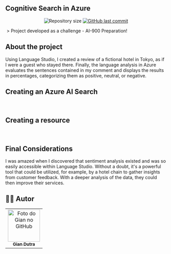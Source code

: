 ## Cognitive Search in Azure




<p align="center">
  <img alt="Repository size" src="https://img.shields.io/github/repo-size/GianDutra/Azure-Cognitive-Search">

   <a href="https://github.com/GianDutra/Azure-Cognitive-Search/commits/master">
    <img alt="GitHub last commit" src="https://img.shields.io/github/last-commit/GianDutra/Azure-Cognitive-Search">
  </a>
  
</p>
<img src="./images/26.png" alt="" title="Azure-Cognitive-Search">
> Project developed as a challenge - AI-900 Preparation!

## About the project

Using Language Studio, I created a review of a fictional hotel in Tokyo, as if I were a guest who stayed there. Finally, the language analysis in Azure evaluates the sentences contained in my comment and displays the results in percentages, categorizing them as positive, neutral, or negative.
  
## **Creating an Azure AI Search**



<img src="./images/2.png" alt="">
<img src="./images/3.png" alt="">

## **Creating a resource**


<img src="./images/4.png" alt="">
<img src="./images/5.png" alt="">
<img src="./images/6.png" alt="">
<img src="./images/7.png" alt="">
<img src="./images/8.png" alt="">
<img src="./images/9.png" alt="">
<img src="./images/10.png" alt="">
<img src="./images/11.png" alt="">
<img src="./images/12.png" alt="">
<img src="./images/13.png" alt="">
<img src="./images/14.png" alt="">
<img src="./images/15.png" alt="">
<img src="./images/16.png" alt="">
<img src="./images/17.png" alt="">
<img src="./images/18.png" alt="">
<img src="./images/19.png" alt="">
<img src="./images/20.png" alt="">
<img src="./images/21.png" alt="">
<img src="./images/22.png" alt="">
<img src="./images/23.png" alt="">
<img src="./images/25.png" alt="">
<img src="./images/26.png" alt="">


## Final Considerations
I was amazed when I discovered that sentiment analysis existed and was so easily accessible within Language Studio. Without a doubt, it's a powerful tool that could be utilized, for example, by a hotel chain to gather insights from customer feedback. With a deeper analysis of the data, they could then improve their services.

## 👨‍💼 Autor

<table>
  <tr>
    <td align="center">
      <a href="#">
        <img src="https://github.com/GianDutra.png" width="100px;" alt="Foto do Gian no GitHub"/><br>
        <sub>
          <b>Gian Dutra</b>
        </sub>
      </a>
    </td>
  </tr>
</table>
